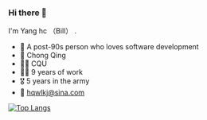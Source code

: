 ### Hi there 👋

I'm Yang hc （Bill） .

- 🍒  A post-90s person who loves software development
- 📍  Chong Qing
- 👨‍🎓  CQU
- 👩‍💻  9 years of work
- 🎖️  5 years in the army
- 📧  [hqwlkj@sina.com](mailto:hqwlkj@sina.com)




[![Top Langs](https://github-readme-stats.vercel.app/api?username=hqwlkj&show_icons=true&bg_color=30,e96443,904e95&title_color=fff&text_color=fff)](https://github.com/hqwlkj/github-readme-stats)
